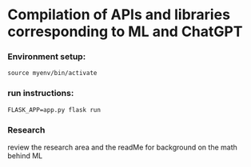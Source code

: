 # Compilation of APIs and libraries corresponding to ML and ChatGPT

### Environment setup:
```
source myenv/bin/activate
```
### run instructions:
```
FLASK_APP=app.py flask run  
```
### Research
review the research area and the readMe for background on the math behind ML



